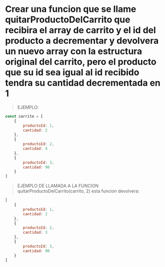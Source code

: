 # Crear una funcion que se llame quitarProductoDelCarrito que recibira el array de carrito y el id del producto a decrementar y devolvera un nuevo array con la estructura original del carrito, pero el producto que su id sea igual al id recibido tendra su cantidad decrementada en 1

> EJEMPLO:
```js
const carrito = [
    {
        productoId: 1,
        cantidad: 2
    },
    {
        productoId: 2,
        cantidad: 4
    },
    {
        productoId: 3,
        cantidad: 90
    }
]
```

> EJEMPLO DE LLAMADA A LA FUNCION
> quitarProductoDelCarrito(carrito, 2) esta funcion devolvera:

```js
[
    {
        productoId: 1,
        cantidad: 2
    },
    {
        productoId: 2,
        cantidad: 3
    },
    {
        productoId: 3,
        cantidad: 90
    }
]
```